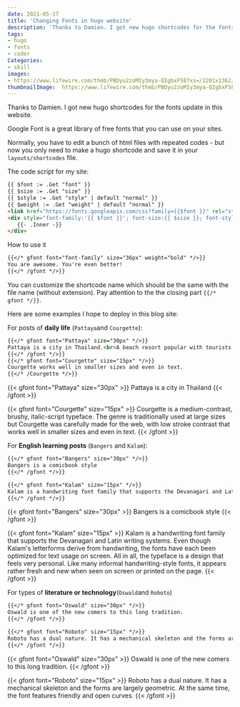 ```yaml
---
date: 2021-05-17
title: 'Changing Fonts in hugo website'
description: 'Thanks to Damien. I got new hugo shortcodes for the fonts update in this website.'
tags:
- hugo
- fonts
- coder
Categories:
- skill
images:
- https://www.lifewire.com/thmb/PBDyu2zoMIy3mya-QIgbxF587xs=/2201x1362/filters:no_upscale():max_bytes(150000):strip_icc()/GettyImages-157679986-5b2ed453a474be0036cf7d58.jpg
thumbnailImage:  https://www.lifewire.com/thmb/PBDyu2zoMIy3mya-QIgbxF587xs=/2201x1362/filters:no_upscale():max_bytes(150000):strip_icc()/GettyImages-157679986-5b2ed453a474be0036cf7d58.jpg
---
```

Thanks to Damien. I got new hugo shortcodes for the fonts update in this website.
<!--more-->
Google Font is a great library of free fonts that you can use
on your sites.

Normally, you have to edit a bunch of
html files with repeated codes - but now
you only need to make a hugo shortcode
and save it in your `layouts/shortcodes` file.

 The code script for my site:

 ```md
{{ $font := .Get "font" }}
{{ $size := .Get "size" }}
{{ $style := .Get "style" | default "normal" }}
{{ $weight := .Get "weight" | default "normal" }}
<link href="https://fonts.googleapis.com/css?family={{$font }}" rel="stylesheet" type="text/css">
<div style="font-family:'{{ $font }}'; font-size:{{ $size }}; font-style:{{ $style}}; font-weight:{{ $weight }}">
    {{- .Inner -}}
</div>
```
How to use it
```md
{{</* gfont font="font-family" size="36px" weight="bold" */>}}
You are awesome. You're even better!
{{</* /gfont */>}}
```
You can customize the shortcode name which should be the same with the file name (without extension). Pay attention to the the closing part `{{/* gfont */}}`.

Here are some examples I hope to deploy in this blog site:

For posts of **daily life** (`Pattaya`and `Courgette`):

```md
{{</* gfont font="Pattaya" size="30px" */>}}
Pattaya is a city in Thailand.<br>A beach resort popular with tourists.
{{</* /gfont */>}}
{{</* gfont font="Courgette" size="15px" */>}}
Courgette works well in smaller sizes and even in text.
{{</* /Courgette */>}}
```
{{< gfont font="Pattaya" size="30px" >}}
Pattaya is a city in Thailand
{{< /gfont >}}

{{< gfont font="Courgette" size="15px" >}}
Courgette is a medium-contrast, brushy, italic-script typeface. The genre is traditionally used at large sizes but Courgette was carefully made for the web, with low stroke contrast that works well in smaller sizes and even in text.
{{< /gfont >}}

For **English learning posts** (`Bangers` and `Kalam`):
 ```md
 {{</* gfont font="Bangers" size="30px" */>}}
 Bangers is a comicbook style
 {{</* /gfont */>}}

 {{</* gfont font="Kalam" size="15px" */>}}
 Kalam is a handwriting font family that supports the Devanagari and Latin writing systems. Even though Kalam's letterforms derive from handwriting, the fonts have each been optimized for text usage on screen. All in all, the typeface is a design that feels very personal. Like many informal handwriting-style fonts, it appears rather fresh and new when seen on screen or printed on the page.
 {{</* /gfont */>}}
 ```

{{< gfont font="Bangers" size="30px" >}}
Bangers is a comicbook style
{{< /gfont >}}

{{< gfont font="Kalam" size="15px" >}}
Kalam is a handwriting font family that supports the Devanagari and Latin writing systems. Even though Kalam's letterforms derive from handwriting, the fonts have each been optimized for text usage on screen. All in all, the typeface is a design that feels very personal. Like many informal handwriting-style fonts, it appears rather fresh and new when seen on screen or printed on the page.
{{< /gfont >}}

For types of **literature or technology**(`Oswald`and `Roboto`)

 ```md
{{</* gfont font="Oswald" size="30px" */>}}
Oswald is one of the new comers to this long tradition.
{{</* /gfont */>}}

{{</* gfont font="Roboto" size="15px" */>}}
Roboto has a dual nature. It has a mechanical skeleton and the forms are largely geometric. At the same time, the font features friendly and open curves.
{{</* /gfont */>}}
```

{{< gfont font="Oswald" size="30px" >}}
Oswald is one of the new comers to this long tradition.
{{< /gfont >}}

{{< gfont font="Roboto" size="15px" >}}
Roboto has a dual nature. It has a mechanical skeleton and the forms are largely geometric. At the same time, the font features friendly and open curves.
{{< /gfont >}}
